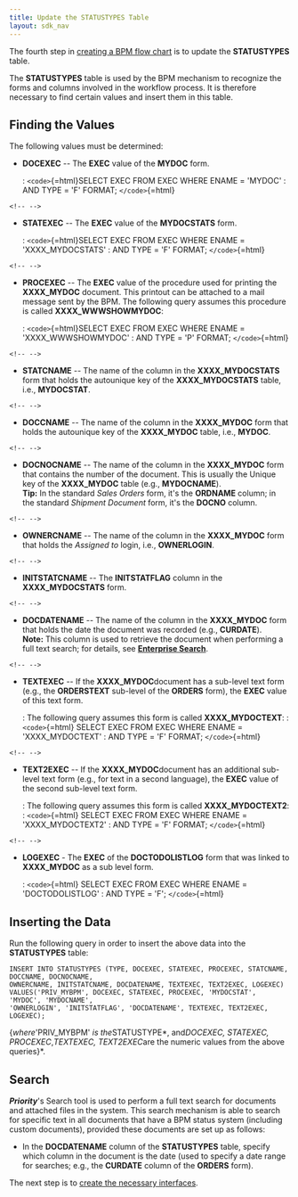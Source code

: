```yaml
---
title: Update the STATUSTYPES Table
layout: sdk_nav
---
```



The fourth step in [creating a BPM flow
chart](Creating-BPM-Flow-Charts ) is to update the
**STATUSTYPES** table.

The **STATUSTYPES** table is used by the BPM mechanism to recognize the
forms and columns involved in the workflow process. It is therefore
necessary to find certain values and insert them in this table.

## Finding the Values 

The following values must be determined:

-   **DOCEXEC** -- The **EXEC** value of the **MYDOC** form.

    :   `<code>`{=html}SELECT EXEC FROM EXEC WHERE ENAME = \'MYDOC\'
    :   AND TYPE = \'F\' FORMAT; `</code>`{=html}

```{=html}
<!-- -->
```
-   **STATEXEC** -- The **EXEC** value of the **MYDOCSTATS** form.

    :   `<code>`{=html}SELECT EXEC FROM EXEC WHERE ENAME =
        \'XXXX_MYDOCSTATS\'
    :   AND TYPE = \'F\' FORMAT; `</code>`{=html}

```{=html}
<!-- -->
```
-   **PROCEXEC** -- The **EXEC** value of the procedure used for
    printing the **XXXX_MYDOC** document. This printout can be attached
    to a mail message sent by the BPM. The following query assumes this
    procedure is called **XXXX_WWWSHOWMYDOC**:

    :   `<code>`{=html}SELECT EXEC FROM EXEC WHERE ENAME =
        \'XXXX_WWWSHOWMYDOC\'
    :   AND TYPE = \'P\' FORMAT; `</code>`{=html}

```{=html}
<!-- -->
```
-   **STATCNAME** -- The name of the column in the **XXXX_MYDOCSTATS**
    form that holds the autounique key of the **XXXX_MYDOCSTATS** table,
    i.e., **MYDOCSTAT**.

```{=html}
<!-- -->
```
-   **DOCCNAME** -- The name of the column in the **XXXX_MYDOC** form
    that holds the autounique key of the **XXXX_MYDOC** table, i.e.,
    **MYDOC**.

```{=html}
<!-- -->
```
-   **DOCNOCNAME** -- The name of the column in the **XXXX_MYDOC** form
    that contains the number of the document. This is usually the Unique
    key of the **XXXX_MYDOC** table (e.g., **MYDOCNAME**).\
    **Tip:** In the standard *Sales Orders* form, it\'s the **ORDNAME**
    column; in the standard *Shipment Document* form, it\'s the
    **DOCNO** column.

```{=html}
<!-- -->
```
-   **OWNERCNAME** -- The name of the column in the **XXXX_MYDOC** form
    that holds the *Assigned to* login, i.e., **OWNERLOGIN**.

```{=html}
<!-- -->
```
-   **INITSTATCNAME** -- The **INITSTATFLAG** column in the
    **XXXX_MYDOCSTATS** form.

```{=html}
<!-- -->
```
-   **DOCDATENAME** -- The name of the column in the **XXXX_MYDOC** form
    that holds the date the document was recorded (e.g., **CURDATE**).\
    **Note:** This column is used to retrieve the document when
    performing a full text search; for details, see [**Enterprise
    Search**](#Enterprise_Search ).

```{=html}
<!-- -->
```
-   **TEXTEXEC** -- If the **XXXX_MYDOC**document has a sub-level text
    form (e.g., the **ORDERSTEXT** sub-level of the **ORDERS** form),
    the **EXEC** value of this text form.

    :   The following query assumes this form is called
        **XXXX_MYDOCTEXT**:
    :   `<code>`{=html} SELECT EXEC FROM EXEC WHERE ENAME =
        \'XXXX_MYDOCTEXT\'
    :   AND TYPE = \'F\' FORMAT; `</code>`{=html}

```{=html}
<!-- -->
```
-   ‎**TEXT2EXEC** -- If the **XXXX_MYDOC**document has an additional
    sub-level text form (e.g., for text in a second language), the
    **EXEC** value of the second sub-level text form.

    :   The following query assumes this form is called
        **XXXX_MYDOCTEXT2**:
    :   `<code>`{=html} SELECT EXEC FROM EXEC WHERE ENAME =
        \'XXXX_MYDOCTEXT2\'
    :   AND TYPE = \'F\' FORMAT; `</code>`{=html}

```{=html}
<!-- -->
```
-   **LOGEXEC** - The **EXEC** of the **DOCTODOLISTLOG** form that was
    linked to **XXXX_MYDOC** as a sub level form.

    :   `<code>`{=html} SELECT EXEC FROM EXEC WHERE ENAME =
        \'DOCTODOLISTLOG\'
    :   AND TYPE = \'F\'; `</code>`{=html}

## Inserting the Data 

Run the following query in order to insert the above data into the
**STATUSTYPES** table:

``` tsql
INSERT INTO STATUSTYPES (TYPE, DOCEXEC, STATEXEC, PROCEXEC, STATCNAME, DOCCNAME, DOCNOCNAME, 
OWNERCNAME, INITSTATCNAME, DOCDATENAME, TEXTEXEC, TEXT2EXEC, LOGEXEC) 
VALUES('PRIV_MYBPM', DOCEXEC, STATEXEC, PROCEXEC, 'MYDOCSTAT', 'MYDOC', 'MYDOCNAME', 
'OWNERLOGIN', 'INITSTATFLAG', 'DOCDATENAME', TEXTEXEC, TEXT2EXEC, LOGEXEC);
```

{*where*\'PRIV_MYBPM\' *is the*STATUSTYPE*, and*DOCEXEC, STATEXEC,
PROCEXEC*,*TEXTEXEC, TEXT2EXEC*are the numeric values from the above
queries}*.

## Search

***Priority***\'s Search tool is used to perform a full text search for
documents and attached files in the system. This search mechanism is
able to search for specific text in all documents that have a BPM status
system (including custom documents), provided these documents are set up
as follows:

-   In the **DOCDATENAME** column of the **STATUSTYPES** table, specify
    which column in the document is the date (used to specify a date
    range for searches; e.g., the **CURDATE** column of the **ORDERS**
    form).

The next step is to [create the necessary
interfaces](Creating-the-Necessary-Interfaces ).
